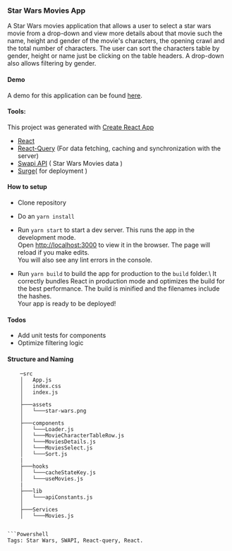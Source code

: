 
### Star Wars Movies App
A Star Wars movies application that allows a user to select a star wars movie from a drop-down and view more details about that movie such the name, height and gender of the movie's characters, the opening crawl and the total number of characters. The user can sort the characters table by gender, height or name just be clicking on the table headers. A drop-down also allows filtering by gender.

#### Demo
A demo for this application can be found [here](https://dangerous-vest.surge.sh/).

#### Tools:
This project was generated with [Create React App](https://reactjs.org/docs/create-a-new-react-app.html)


- [React](https://reactjs.org/)
- [React-Query](https://react-query.tanstack.com/) (For data fetching, caching and synchronization with the server)
- [Swapi API](https://swapi.dev/) ( Star Wars Movies data )
- [Surge](https://surge.sh/)( for deployment )



#### How to setup
- Clone repository
- Do an `yarn install`
- Run `yarn start` to start a dev server. This runs the app in the development mode.\
  Open [http://localhost:3000](http://localhost:3000) to view it in the browser.
  The page will reload if you make edits.\
  You will also see any lint errors in the console.


- Run `yarn build` to build the app for production to the `build` folder.\ It correctly bundles React in production mode and optimizes the build for the best performance. The build is minified and the filenames include the hashes.\
                                                                           Your app is ready to be deployed!

#### Todos
- Add unit tests for components
- Optimize filtering logic

#### Structure and Naming
```
    ─src
    │   App.js
    │   index.css
    │   index.js
    │   
    ├───assets
    │   └───star-wars.png
    │       
    ├───components
    │   └───Loader.js
    │   └───MovieCharacterTableRow.js
    │   └───MoviesDetails.js
    │   └───MoviesSelect.js
    │   └───Sort.js
    |  
    ├───hooks
    │   └───cacheStateKey.js
    │   └───useMovies.js
    |
    ├───lib
    │   └───apiConstants.js
    │       
    ├───Services
    │   └───Movies.js
              

```Powershell
Tags: Star Wars, SWAPI, React-query, React.
```